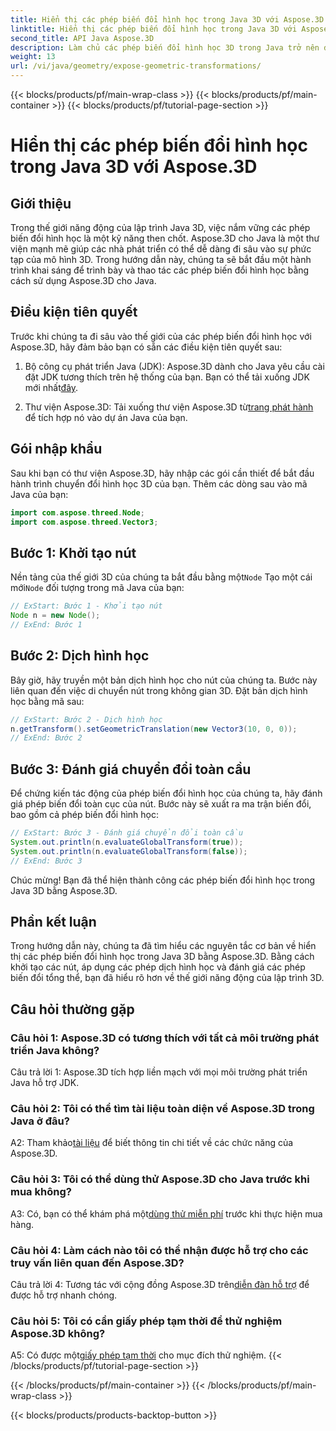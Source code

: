 ```yaml
---
title: Hiển thị các phép biến đổi hình học trong Java 3D với Aspose.3D
linktitle: Hiển thị các phép biến đổi hình học trong Java 3D với Aspose.3D
second_title: API Java Aspose.3D
description: Làm chủ các phép biến đổi hình học 3D trong Java trở nên dễ dàng với Aspose.3D. Tìm hiểu cách thao tác các nút, áp dụng bản dịch và đánh giá các phép biến đổi toàn cầu.
weight: 13
url: /vi/java/geometry/expose-geometric-transformations/
---
```


{{< blocks/products/pf/main-wrap-class >}}
{{< blocks/products/pf/main-container >}}
{{< blocks/products/pf/tutorial-page-section >}}

# Hiển thị các phép biến đổi hình học trong Java 3D với Aspose.3D

## Giới thiệu

Trong thế giới năng động của lập trình Java 3D, việc nắm vững các phép biến đổi hình học là một kỹ năng then chốt. Aspose.3D cho Java là một thư viện mạnh mẽ giúp các nhà phát triển có thể dễ dàng đi sâu vào sự phức tạp của mô hình 3D. Trong hướng dẫn này, chúng ta sẽ bắt đầu một hành trình khai sáng để trình bày và thao tác các phép biến đổi hình học bằng cách sử dụng Aspose.3D cho Java.

## Điều kiện tiên quyết

Trước khi chúng ta đi sâu vào thế giới của các phép biến đổi hình học với Aspose.3D, hãy đảm bảo bạn có sẵn các điều kiện tiên quyết sau:

1.  Bộ công cụ phát triển Java (JDK): Aspose.3D dành cho Java yêu cầu cài đặt JDK tương thích trên hệ thống của bạn. Bạn có thể tải xuống JDK mới nhất[đây](https://www.oracle.com/java/technologies/javase-downloads.html).

2.  Thư viện Aspose.3D: Tải xuống thư viện Aspose.3D từ[trang phát hành](https://releases.aspose.com/3d/java/) để tích hợp nó vào dự án Java của bạn.

## Gói nhập khẩu

Sau khi bạn có thư viện Aspose.3D, hãy nhập các gói cần thiết để bắt đầu hành trình chuyển đổi hình học 3D của bạn. Thêm các dòng sau vào mã Java của bạn:

```java
import com.aspose.threed.Node;
import com.aspose.threed.Vector3;
```

## Bước 1: Khởi tạo nút

 Nền tảng của thế giới 3D của chúng ta bắt đầu bằng một`Node` Tạo một cái mới`Node` đối tượng trong mã Java của bạn:

```java
// ExStart: Bước 1 - Khởi tạo nút
Node n = new Node();
// ExEnd: Bước 1
```

## Bước 2: Dịch hình học

Bây giờ, hãy truyền một bản dịch hình học cho nút của chúng ta. Bước này liên quan đến việc di chuyển nút trong không gian 3D. Đặt bản dịch hình học bằng mã sau:

```java
// ExStart: Bước 2 - Dịch hình học
n.getTransform().setGeometricTranslation(new Vector3(10, 0, 0));
// ExEnd: Bước 2
```

## Bước 3: Đánh giá chuyển đổi toàn cầu

Để chứng kiến tác động của phép biến đổi hình học của chúng ta, hãy đánh giá phép biến đổi toàn cục của nút. Bước này sẽ xuất ra ma trận biến đổi, bao gồm cả phép biến đổi hình học:

```java
// ExStart: Bước 3 - Đánh giá chuyển đổi toàn cầu
System.out.println(n.evaluateGlobalTransform(true));
System.out.println(n.evaluateGlobalTransform(false));
// ExEnd: Bước 3
```

Chúc mừng! Bạn đã thể hiện thành công các phép biến đổi hình học trong Java 3D bằng Aspose.3D.

## Phần kết luận

Trong hướng dẫn này, chúng ta đã tìm hiểu các nguyên tắc cơ bản về hiển thị các phép biến đổi hình học trong Java 3D bằng Aspose.3D. Bằng cách khởi tạo các nút, áp dụng các phép dịch hình học và đánh giá các phép biến đổi tổng thể, bạn đã hiểu rõ hơn về thế giới năng động của lập trình 3D.

## Câu hỏi thường gặp

### Câu hỏi 1: Aspose.3D có tương thích với tất cả môi trường phát triển Java không?

Câu trả lời 1: Aspose.3D tích hợp liền mạch với mọi môi trường phát triển Java hỗ trợ JDK.

### Câu hỏi 2: Tôi có thể tìm tài liệu toàn diện về Aspose.3D trong Java ở đâu?

 A2: Tham khảo[tài liệu](https://reference.aspose.com/3d/java/) để biết thông tin chi tiết về các chức năng của Aspose.3D.

### Câu hỏi 3: Tôi có thể dùng thử Aspose.3D cho Java trước khi mua không?

 A3: Có, bạn có thể khám phá một[dùng thử miễn phí](https://releases.aspose.com/) trước khi thực hiện mua hàng.

### Câu hỏi 4: Làm cách nào tôi có thể nhận được hỗ trợ cho các truy vấn liên quan đến Aspose.3D?

 Câu trả lời 4: Tương tác với cộng đồng Aspose.3D trên[diễn đàn hỗ trợ](https://forum.aspose.com/c/3d/18) để được hỗ trợ nhanh chóng.

### Câu hỏi 5: Tôi có cần giấy phép tạm thời để thử nghiệm Aspose.3D không?

 A5: Có được một[giấy phép tạm thời](https://purchase.aspose.com/temporary-license/) cho mục đích thử nghiệm.
{{< /blocks/products/pf/tutorial-page-section >}}

{{< /blocks/products/pf/main-container >}}
{{< /blocks/products/pf/main-wrap-class >}}

{{< blocks/products/products-backtop-button >}}
